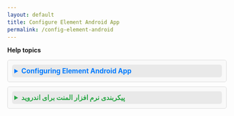 ```yaml
---
layout: default
title: Configure Element Android App
permalink: /config-element-android
---
```

<style>
details {
  background-color: #f9f9f9;
  border: 1px solid #ddd;
  padding: 10px;
  margin-bottom: 10px;
  border-radius: 5px;
}

summary {
  font-size: 1.1em;
  font-weight: bold;
  cursor: pointer;
  padding: 5px;
  background-color: #e9e9e9;
  border-radius: 5px;
  transition: background-color 0.3s ease;
}

summary:hover {
  background-color: #d3d3d3;
}

details[open] summary {
  color: #007BFF;
}
</style>

**Help topics**

<details>
  <summary style="font-weight: bold; color: #007bff;">Configuring Element Android App</summary>
  
- Update the matrix server to **chat.jirjirak.net**.

<img src="/assets/images/config-element-android-landing.png" alt="config-element-android-landing" height="400" />
  
- Select the **"Continue with Gooyan"** option for Single Sign-On (SSO) authentication.
- Log in using your Gooyan account credentials.

</details>

<details>
  <summary style="font-weight: bold; color: #28a745;">پیکربندی نرم افزار المنت برای اندروید</summary>
  
  - سرور ماتریس را به **chat.jirjirak.net** تغییر دهید.
  - گزینه **"ادامه با گویان"** را برای احراز هویت تک‌امضاء (SSO) انتخاب کنید.
  - با استفاده از اطلاعات کاربری خود در گوپیان وارد سیستم شوید.

</details>
